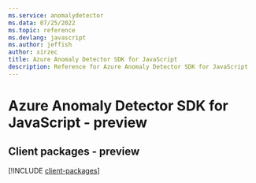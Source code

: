 ```yaml
---
ms.service: anomalydetector
ms.data: 07/25/2022
ms.topic: reference
ms.devlang: javascript
ms.author: jeffish
author: xirzec
title: Azure Anomaly Detector SDK for JavaScript
description: Reference for Azure Anomaly Detector SDK for JavaScript
---
```

# Azure Anomaly Detector SDK for JavaScript - preview

## Client packages - preview
[!INCLUDE [client-packages](anomaly-detector-client-index.md)]